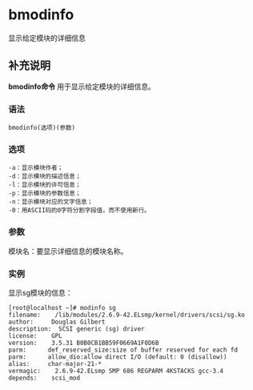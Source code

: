 bmodinfo
===

显示给定模块的详细信息

## 补充说明

**bmodinfo命令** 用于显示给定模块的详细信息。

### 语法

```shell
bmodinfo(选项)(参数)
```

### 选项

```shell
-a：显示模块作者；
-d：显示模块的描述信息；
-l：显示模块的许可信息；
-p：显示模块的参数信息；
-n：显示模块对应的文字信息；
-0：用ASCII码的0字符分割字段值，而不使用新行。
```

### 参数

模块名：要显示详细信息的模块名称。

### 实例

显示sg模块的信息：

```shell
[root@localhost ~]# modinfo sg
filename:    /lib/modules/2.6.9-42.ELsmp/kernel/drivers/scsi/sg.ko
author:     Douglas Gilbert
description:  SCSI generic (sg) driver
license:    GPL
version:    3.5.31 B0B0CB1BB59F0669A1F0D6B
parm:      def_reserved_size:size of buffer reserved for each fd
parm:      allow_dio:allow direct I/O (default: 0 (disallow))
alias:     char-major-21-*
vermagic:    2.6.9-42.ELsmp SMP 686 REGPARM 4KSTACKS gcc-3.4
depends:    scsi_mod
```


<!-- Linux命令行搜索引擎：https://jaywcjlove.github.io/linux-command/ -->